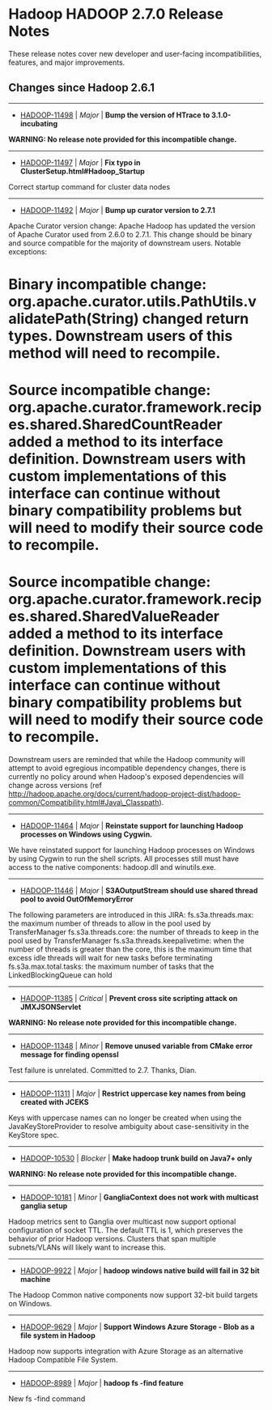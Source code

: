 # Hadoop HADOOP 2.7.0 Release Notes

These release notes cover new developer and user-facing incompatibilities, features, and major improvements.

## Changes since Hadoop 2.6.1

---

* [HADOOP-11498](https://issues.apache.org/jira/browse/HADOOP-11498) | *Major* | **Bump the version of HTrace to 3.1.0-incubating**

**WARNING: No release note provided for this incompatible change.**

---

* [HADOOP-11497](https://issues.apache.org/jira/browse/HADOOP-11497) | *Major* | **Fix typo in ClusterSetup.html#Hadoop\_Startup**

Correct startup command for cluster data nodes

---

* [HADOOP-11492](https://issues.apache.org/jira/browse/HADOOP-11492) | *Major* | **Bump up curator version to 2.7.1**

Apache Curator version change: Apache Hadoop has updated the version of Apache Curator used from 2.6.0 to 2.7.1. This change should be binary and source compatible for the majority of downstream users. Notable exceptions:
# Binary incompatible change: org.apache.curator.utils.PathUtils.validatePath(String) changed return types. Downstream users of this method will need to recompile.
# Source incompatible change: org.apache.curator.framework.recipes.shared.SharedCountReader added a method to its interface definition. Downstream users with custom implementations of this interface can continue without binary compatibility problems but will need to modify their source code to recompile.
# Source incompatible change: org.apache.curator.framework.recipes.shared.SharedValueReader added a method to its interface definition. Downstream users with custom implementations of this interface can continue without binary compatibility problems but will need to modify their source code to recompile.

Downstream users are reminded that while the Hadoop community will attempt to avoid egregious incompatible dependency changes, there is currently no policy around when Hadoop's exposed dependencies will change across versions (ref http://hadoop.apache.org/docs/current/hadoop-project-dist/hadoop-common/Compatibility.html#Java\_Classpath).

---

* [HADOOP-11464](https://issues.apache.org/jira/browse/HADOOP-11464) | *Major* | **Reinstate support for launching Hadoop processes on Windows using Cygwin.**

We have reinstated support for launching Hadoop processes on Windows by using Cygwin to run the shell scripts.  All processes still must have access to the native components: hadoop.dll and winutils.exe.

---

* [HADOOP-11446](https://issues.apache.org/jira/browse/HADOOP-11446) | *Major* | **S3AOutputStream should use shared thread pool to avoid OutOfMemoryError**

The following parameters are introduced in this JIRA:
fs.s3a.threads.max:    the maximum number of threads to allow in the pool used by TransferManager
fs.s3a.threads.core:    the number of threads to keep in the pool used by TransferManager
fs.s3a.threads.keepalivetime:  when the number of threads is greater than the core, this is the maximum time that excess idle threads will wait for new tasks before terminating
fs.s3a.max.total.tasks:    the maximum number of tasks that the LinkedBlockingQueue can hold

---

* [HADOOP-11385](https://issues.apache.org/jira/browse/HADOOP-11385) | *Critical* | **Prevent cross site scripting attack on JMXJSONServlet**

**WARNING: No release note provided for this incompatible change.**

---

* [HADOOP-11348](https://issues.apache.org/jira/browse/HADOOP-11348) | *Minor* | **Remove unused variable from CMake error message for finding openssl**

Test failure is unrelated.  Committed to 2.7.  Thanks, Dian.

---

* [HADOOP-11311](https://issues.apache.org/jira/browse/HADOOP-11311) | *Major* | **Restrict uppercase key names from being created with JCEKS**

Keys with uppercase names can no longer be created when using the JavaKeyStoreProvider to resolve ambiguity about case-sensitivity in the KeyStore spec.

---

* [HADOOP-10530](https://issues.apache.org/jira/browse/HADOOP-10530) | *Blocker* | **Make hadoop trunk build on Java7+ only**

**WARNING: No release note provided for this incompatible change.**

---

* [HADOOP-10181](https://issues.apache.org/jira/browse/HADOOP-10181) | *Minor* | **GangliaContext does not work with multicast ganglia setup**

Hadoop metrics sent to Ganglia over multicast now support optional configuration of socket TTL.  The default TTL is 1, which preserves the behavior of prior Hadoop versions.  Clusters that span multiple subnets/VLANs will likely want to increase this.

---

* [HADOOP-9922](https://issues.apache.org/jira/browse/HADOOP-9922) | *Major* | **hadoop windows native build will fail in 32 bit machine**

The Hadoop Common native components now support 32-bit build targets on Windows.

---

* [HADOOP-9629](https://issues.apache.org/jira/browse/HADOOP-9629) | *Major* | **Support Windows Azure Storage - Blob as a file system in Hadoop**

Hadoop now supports integration with Azure Storage as an alternative Hadoop Compatible File System.

---

* [HADOOP-8989](https://issues.apache.org/jira/browse/HADOOP-8989) | *Major* | **hadoop fs -find feature**

New fs -find command



